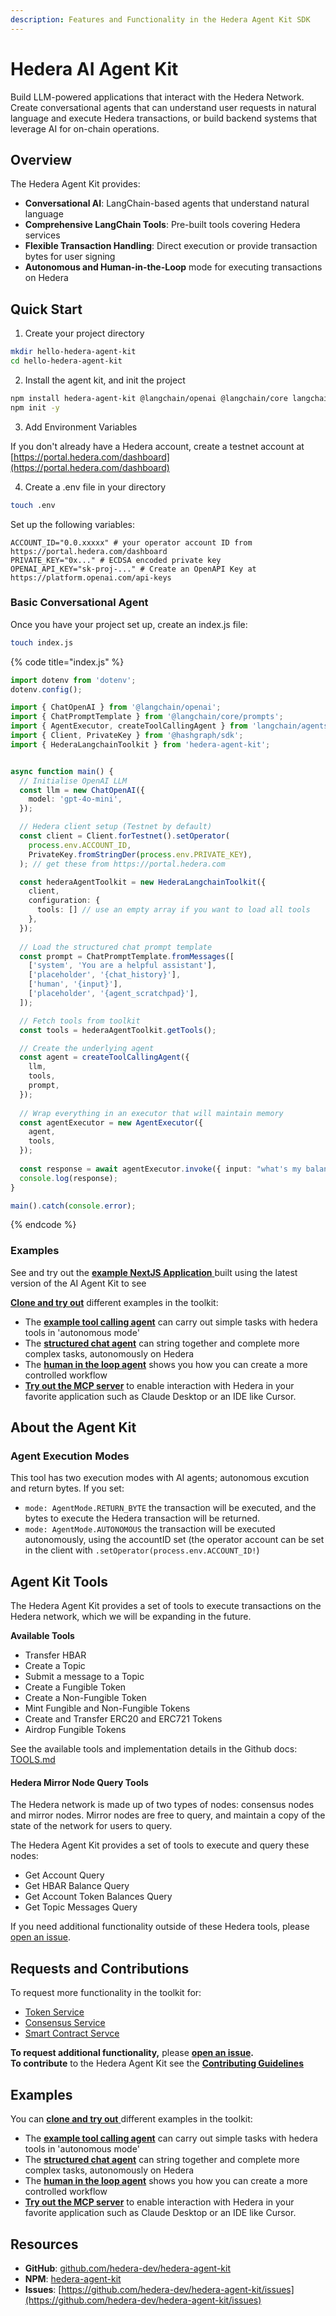 ```yaml
---
description: Features and Functionality in the Hedera Agent Kit SDK
---
```


# Hedera AI Agent Kit

Build LLM-powered applications that interact with the Hedera Network. Create conversational agents that can understand user requests in natural language and execute Hedera transactions, or build backend systems that leverage AI for on-chain operations.

## Overview

The Hedera Agent Kit provides:

* **Conversational AI**: LangChain-based agents that understand natural language
* **Comprehensive LangChain Tools**:  Pre-built tools covering Hedera services
* **Flexible Transaction Handling**: Direct execution or provide transaction bytes for user signing
* **Autonomous and Human-in-the-Loop** mode for executing transactions on Hedera

## Quick Start

1. Create your project directory

```bash
mkdir hello-hedera-agent-kit
cd hello-hedera-agent-kit
```

2. Install the agent kit, and init the project

```bash
npm install hedera-agent-kit @langchain/openai @langchain/core langchain @hashgraph/sdk dotenv
npm init -y
```

3. Add Environment Variables

If you don't already have a Hedera account, create a testnet account at [https://portal.hedera.com/dashboard](https://portal.hedera.com/dashboard)



4. Create a .env file in your directory

```bash
touch .env
```

Set up the following variables:

```
ACCOUNT_ID="0.0.xxxxx" # your operator account ID from https://portal.hedera.com/dashboard
PRIVATE_KEY="0x..." # ECDSA encoded private key
OPENAI_API_KEY="sk-proj-..." # Create an OpenAPI Key at https://platform.openai.com/api-keys
```

### Basic Conversational Agent

Once you have your project set up, create an index.js file:

```bash
touch index.js
```

{% code title="index.js" %}
```typescript
import dotenv from 'dotenv';
dotenv.config();

import { ChatOpenAI } from '@langchain/openai';
import { ChatPromptTemplate } from '@langchain/core/prompts';
import { AgentExecutor, createToolCallingAgent } from 'langchain/agents';
import { Client, PrivateKey } from '@hashgraph/sdk';
import { HederaLangchainToolkit } from 'hedera-agent-kit';


async function main() {
  // Initialise OpenAI LLM
  const llm = new ChatOpenAI({
    model: 'gpt-4o-mini',
  });

  // Hedera client setup (Testnet by default)
  const client = Client.forTestnet().setOperator(
    process.env.ACCOUNT_ID,
    PrivateKey.fromStringDer(process.env.PRIVATE_KEY),
  ); // get these from https://portal.hedera.com

  const hederaAgentToolkit = new HederaLangchainToolkit({
    client,
    configuration: {
      tools: [] // use an empty array if you want to load all tools
    },
  });
  
  // Load the structured chat prompt template
  const prompt = ChatPromptTemplate.fromMessages([
    ['system', 'You are a helpful assistant'],
    ['placeholder', '{chat_history}'],
    ['human', '{input}'],
    ['placeholder', '{agent_scratchpad}'],
  ]);

  // Fetch tools from toolkit
  const tools = hederaAgentToolkit.getTools();

  // Create the underlying agent
  const agent = createToolCallingAgent({
    llm,
    tools,
    prompt,
  });
  
  // Wrap everything in an executor that will maintain memory
  const agentExecutor = new AgentExecutor({
    agent,
    tools,
  });
  
  const response = await agentExecutor.invoke({ input: "what's my balance?" });
  console.log(response);
}

main().catch(console.error);
```
{% endcode %}

### Examples

See and try out the [**example NextJS Application** ](https://github.com/hedera-dev/template-hedera-agent-kit-nextjs)built using the latest version of the AI Agent Kit to see

[**Clone and try out**](https://github.com/hedera-dev/hedera-agent-kit?tab=readme-ov-file#-clone--test-the-sdk-examples) different examples in the toolkit:

* The [**example tool calling agent**](https://github.com/hedera-dev/hedera-agent-kit?tab=readme-ov-file#2--configure-add-environment-variables-1) can carry out simple tasks with hedera tools in 'autonomous mode'
* The [**structured chat agent**](https://github.com/hedera-dev/hedera-agent-kit?tab=readme-ov-file#4--option-b-run-the-structured-chat-agent) can string together and complete more complex tasks, autonomously on Hedera
* The [**human in the loop agent**](https://github.com/hedera-dev/hedera-agent-kit?tab=readme-ov-file#5---option-c-try-the-human-in-the-loop-chat-agent) shows you how you can create a more controlled workflow
* [**Try out the MCP server**](https://github.com/hedera-dev/hedera-agent-kit?tab=readme-ov-file#6---option-d-try-out-the-mcp-server) to enable interaction with Hedera in your favorite application such as Claude Desktop or an IDE like Cursor.&#x20;

## About the Agent Kit

### Agent Execution Modes

This tool has two execution modes with AI agents; autonomous excution and return bytes. If you set:

* `mode: AgentMode.RETURN_BYTE` the transaction will be executed, and the bytes to execute the Hedera transaction will be returned.
* `mode: AgentMode.AUTONOMOUS` the transaction will be executed autonomously, using the accountID set (the operator account can be set in the client with `.setOperator(process.env.ACCOUNT_ID!`)

## Agent Kit Tools

The Hedera Agent Kit provides a set of tools to execute transactions on the Hedera network, which we will be expanding in the future.

**Available Tools**

* Transfer HBAR
* Create a Topic
* Submit a message to a Topic
* Create a Fungible Token
* Create a Non-Fungible Token
* Mint Fungible and Non-Fungible Tokens
* Create and Transfer ERC20 and ERC721 Tokens
* Airdrop Fungible Tokens

See the available tools and implementation details in the Github docs: [TOOLS.md](https://github.com/hedera-dev/hedera-agent-kit/blob/main/docs/TOOLS.md)

#### Hedera Mirror Node Query Tools

The Hedera network is made up of two types of nodes: consensus nodes and mirror nodes. Mirror nodes are free to query, and maintain a copy of the state of the network for users to query.

The Hedera Agent Kit provides a set of tools to execute and query these nodes:

* Get Account Query
* Get HBAR Balance Query
* Get Account Token Balances Query
* Get Topic Messages Query

If you need additional functionality outside of these Hedera tools, please [open an issue](https://github.com/hedera-dev/hedera-agent-kit/issues/new?template=toolkit_feature_request.md\&title=%5BFEATURE%5D%20-%20).

## Requests and Contributions

To request more functionality in the toolkit for:

* [Token Service](https://docs.hedera.com/hedera/sdks-and-apis/sdks/token-service)
* [Consensus Service](https://docs.hedera.com/hedera/sdks-and-apis/sdks/consensus-service)
* [Smart Contract Servce](https://docs.hedera.com/hedera/tutorials/smart-contracts)

**To request additional functionality,** please [**open an issue**](https://github.com/hedera-dev/hedera-agent-kit/issues/new?template=toolkit_feature_request.yml\&labels=feature-request)**.**\
**To contribute** to the Hedera Agent Kit see the [**Contributing Guidelines**](https://github.com/hedera-dev/hedera-agent-kit/blob/main/CONTRIBUTING.md)

## Examples

You can [**clone and try out** ](https://github.com/hedera-dev/hedera-agent-kit?tab=readme-ov-file#-clone--test-the-sdk-examples)different examples in the toolkit:

* The [**example tool calling agent**](https://github.com/hedera-dev/hedera-agent-kit?tab=readme-ov-file#2--configure-add-environment-variables-1) can carry out simple tasks with hedera tools in 'autonomous mode'
* The [**structured chat agent**](https://github.com/hedera-dev/hedera-agent-kit?tab=readme-ov-file#4--option-b-run-the-structured-chat-agent) can string together and complete more complex tasks, autonomously on Hedera
* The [**human in the loop agent**](https://github.com/hedera-dev/hedera-agent-kit?tab=readme-ov-file#5---option-c-try-the-human-in-the-loop-chat-agent) shows you how you can create a more controlled workflow
* [**Try out the MCP server**](https://github.com/hedera-dev/hedera-agent-kit?tab=readme-ov-file#6---option-d-try-out-the-mcp-server) to enable interaction with Hedera in your favorite application such as Claude Desktop or an IDE like Cursor.

## Resources

* **GitHub**: [github.com/hedera-dev/hedera-agent-kit](https://github.com/hedera-dev/hedera-agent-kit)&#x20;
* **NPM**: [hedera-agent-kit](https://www.npmjs.com/package/hedera-agent-kit)
* **Issues**: [https://github.com/hedera-dev/hedera-agent-kit/issues](https://github.com/hedera-dev/hedera-agent-kit/issues)
